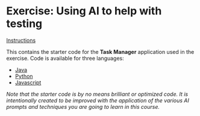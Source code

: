# Exercise: Using AI to help with testing

[Instructions](https://ai.wethinkco.de/ai-software/ai-use-cases/exercises/exercise-testing-001/)

This contains the starter code for the **Task Manager** application used in the exercise. Code is available for three languages:

- [Java](java/TaskManager/README.md)
- [Python](python/TaskManager/README.md)
- [Javascript](javascript/TaskManager/README.md)

_Note that the starter code is by no means brilliant or optimized code. It is intentionally created to be improved with the application of the various AI prompts and techniques you are going to learn in this course._
